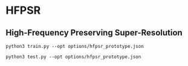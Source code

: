 # HFPSR
## High-Frequency Preserving Super-Resolution

```
python3 train.py --opt options/hfpsr_prototype.json
```

```
python3 test.py --opt options/hfpsr_prototype.json
```
